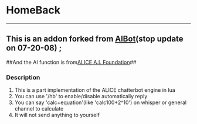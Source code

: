 # HomeBack #
---
## This is an addon forked from [AIBot](http://www.wowinterface.com/downloads/info9379-AIBot.html#info)(stop update on 07-20-08) ; ##
##And the AI function is from[ALICE A.I. Foundation](http://www.alicebot.org/)##

### Description ###
1. This is a part implementation of the ALICE chatterbot engine in lua
2. You can use '/hb' to enable/disable automatically reply
3. You can say 'calc+equation'(like 'calc100+2^10') on whisper or general channel to calculate
4. It will not send anything to yourself